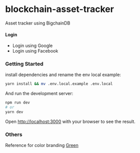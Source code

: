 # blockchain-asset-tracker
Asset tracker using BigchainDB

#### Login
- Login using Google
- Login using Facebook

### Getting Started

install dependencies and rename the env local example:

```bash
yarn install && mv .env.local.example .env.local
```

And run the development server:

```bash
npm run dev
# or
yarn dev
```

Open [http://localhost:3000](http://localhost:3000) with your browser to see the result.

### Others

Reference for color branding [Green](https://colorhunt.co/palette/2f5d625e8b7ea7c4bcdfeeea)